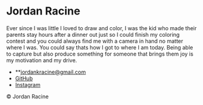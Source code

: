 # Jordan Racine

####

Ever since I was little I loved to draw and color, I was the kid who made their parents stay hours after a dinner out just so I could finish my coloring contest and you could always find me with a camera in hand no matter where I was. You could say thats how I got to where I am today. Being able to capture but also produce something for someone that brings them joy is my motivation and my drive.



- **[jordankracine@gmail.com](mailto:jordankracine@gmail.com)
- [GitHub](https://github.com/jordanracine)
- [Instagram](https://www.instagram.com/jordanracine/?hl=en)


© Jordan Racine
